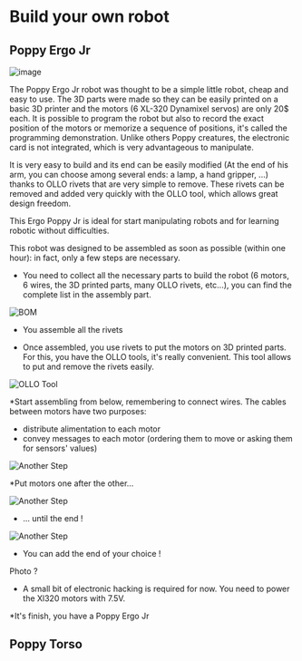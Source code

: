 # Build your own robot


## Poppy Ergo Jr

![image](../images/poppy-ergo-jr.jpg)

The Poppy Ergo Jr robot was thought to be a simple little robot, cheap and easy to use.
The 3D parts were made so they can be easily printed on a basic 3D printer and the motors (6 XL-320 Dynamixel servos)  are only 20$ each.
It is possible to program the robot but also to record the exact position of the motors or memorize a sequence of positions, it's called the programming demonstration.
Unlike others Poppy creatures, the electronic card is not integrated, which is very advantageous to manipulate.

It is very easy to build and its end can be easily modified (At the end of his arm, you can choose among several ends: a lamp, a hand gripper, ...) thanks to OLLO  rivets that are very simple to remove. These rivets can be removed and added very quickly with the OLLO tool, which allows great design freedom.

This Ergo Poppy Jr is ideal for start manipulating robots and for learning robotic without difficulties.

This robot was designed to be assembled as soon as possible (within one hour): in fact, only a few steps are necessary.

* You need to collect all the necessary parts to build the robot (6 motors, 6 wires, the 3D printed parts, many OLLO rivets, etc...), you can find the complete list in the assembly part.

![BOM](../img/bom.jpg)

* You assemble all the rivets

* Once assembled, you use rivets to put the motors on 3D printed parts. For this, you have the OLLO tools, it's really convenient. This tool allows to put and remove the rivets easily.

![OLLO Tool](../img/assembly/ollo-tool.jpg)

*Start assembling from below, remembering to connect wires. 
The cables between motors have two purposes:
- distribute alimentation to each motor
- convey messages to each motor (ordering them to move or asking them for sensors' values)

![Another Step](../img/assembly/step-4-1.jpg)

*Put motors one after the other...

![Another Step](../img/assembly/step-6.jpg)

* ... until the end !

![Another Step](../img/assembly/step-9.jpg)

* You can add the end of your choice !

Photo ?

* A small bit of electronic hacking is required for now. You need to power the Xl320 motors with 7.5V.

*It's finish, you have a Poppy Ergo Jr

## Poppy Torso
